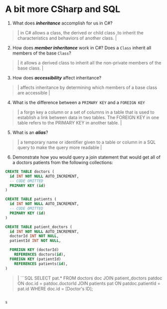 # A bit more CSharp and SQL
1. What does ***inheritance*** accomplish for us in C#?

  > | in C# allows a class, the derived or child class ,to inherit the characteristics and behaviors of another class. |

2. How does ***member inheritance*** work in C#? Does a `Class` inherit all members of the base `Class`?

  > | it allows a derived class to inherit all the non-private members of the base class. |

3. How does ***accessibility*** affect inheritance?

  > | affects inheritance by determining which members of a base class are accessible |

4. What is the difference between a `PRIMARY KEY` and a `FOREIGN KEY`

  > | a forgn key a column or a set of columns in a table that is used to establish a link between data in two tables. The FOREIGN KEY in one table refers to the PRIMARY KEY in another table. |

5. What is an ***alias***?

  > | a temporary name or identifier given to a table or column in a SQL query to make the query more readable |

6. Demonstrate how you would query a join statement that would get all of a doctors patients from the following collections:

  ```SQL
  CREATE TABLE doctors (
    id INT NOT NULL AUTO_INCREMENT,
    -- CODE OMITTED
    PRIMARY KEY (id)
  )

  CREATE TABLE patients (
    id INT NOT NULL AUTO_INCREMENT,
    -- CODE OMITTED
    PRIMARY KEY (id)
  )

  CREATE TABLE patient_doctors (
    id INT NOT NULL AUTO_INCREMENT,
    doctorId INT NOT NULL,
    patientId INT NOT NULL,

    FOREIGN KEY (doctorId)
      REFERENCES doctors(id),
    FOREIGN KEY (patientId)
      REFERENCES patients(id),
  )

  ```

  > |  ```SQL
   SELECT pat.*
   FROM doctors doc
   JOIN patient_doctors patdoc ON doc.id = patdoc.doctorId
   JOIN patients pat ON patdoc.patientId = pat.id
   WHERE doc.id = [Doctor's ID];
   ``` |

s
